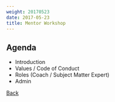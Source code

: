 ```yaml
---
weight: 20170523
date: 2017-05-23
title: Mentor Workshop
---
```


## Agenda

* Introduction
* Values / Code of Conduct
* Roles (Coach / Subject Matter Expert)
* Admin

[Back](/schedule)